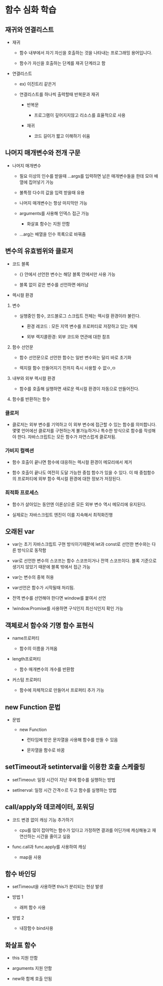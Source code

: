 # 함수 심화 학습

## 재귀와 연결리스트

- 재귀

    - 함수 내부에서 자기 자신을 호출하는 것을 나타내는 프로그래밍 용어입니다.

    - 함수가 자신을 호출하는 단계를 재귀 단계라고 함

- 연결리스트

    - ex) 이진트리 같은거

    - 연결리스트를 하나씩 출력할때 반복문과 재귀
    
        - 반복문

            - 프로그램이 깊어지지않고 리소스를 효율적으로 사용

        - 재귀

            - 코드 길이가 짧고 이해하기 쉬움

## 나머지 매개변수와 전개 구문

- 나머지 매개변수

    - 필요 이상의 인수를 받을때 ...args를 입력하면 남은 매개변수들을 한데 모아 배열에 집어넣기 가능

    - 불특정 다수의 값을 입력 받을때 유용

    - 나머지 매개변수는 항상 마지막만 가능

    - arguments를 사용해 인덱스 접근 가능

        - 화살표 함수는 지원 안함

    - ...arg는 배열을 인수 목록으로 바꿔줌


## 변수의 유효범위와 클로저

- 코드 블록

    - {} 안에서 선언한 변수는 해당 블록 안에서만 사용 가능

    - 블록 없이 같은 변수를 선언하면 에러남


- 렉시컬 환경

1. 변수

    - 실행중인 함수, 코드블로그 스크립트 전체는 렉시컬 환경이라 불린다.

        - 환경 레코드 : 모든 지역 변수를 프로퍼티로 저장하고 있는 개체

        - 외부 렉지콜환경: 외부 코드와 연관에 대한 참조

2. 함수 선언문

    - 함수 선언문으로 선언한 함수는 일반 변수와는 달리 바로 초기화

    - 렉지컬 함수 만들어지기 전까지 즉시 사용할 수 없ㅇ,ㅁ

3. 내부와 외부 렉시컬 환경

    - 함수를 호출해 실행하면 새로운 렉시컬 환경이 자동으로 만들어진다.


4. 함수를 반환하는 함수


### 클로저

- 클로저는 외부 변수를 기억하고 이 외부 변수에 접근할 수 있는 함수를 의미합니다. 몇몇 언어에선 클로저를 구현하는게 불가능하거나 특수한 방식으로 함수를 작성해야 한다. 자바스크립트는 모든 함수가 자연스럽게 클로저됨.


### 가비지 컬렉션

- 함수 호출이 끝나면 함수에 대응하는 렉시컬 환경이 메모리에서 제거

- 함수 호출이 끝나도 여전히 도달 가능한 중첩 함수가 있을 수 있다. 이 때 중첩함수의 프로퍼티에 외부 함수 렉시컬 환경에 대한 정보가 저장된다.

### 최적화 프로세스

- 함수가 살아있는 동안엔 이론상으론 모든 외부 변수 역시 메모리에 유지된다.

- 실제로는 자바스크립트 엔진이 이를 지속해서 최적화진행

## 오래된 var

- var는 초기 자바스크립트 구현 방식이기때문에 let과 const로 선언한 변수와는 다른 방식으로 동작함

- var로 선언한 변수의 스코프는 함수 스코프이거나 전역 스코프이다. 블록 기준으로 생기지 않았기 때문에 블록 밖에서 접근 가능

- var는 변수의 중복 허용

- var선언은 함수가 시작될때 처리됨.

- 전역 변수를 선언해야 한다면 window를 붙여서 선언

- !window.Promise를 사용하면 구식인지 최신식인지 확인 가능


## 객체로서 함수와 기명 함수 표현식

- name프로퍼티

    - 함수의 이름을 가져옴

- length프로퍼티

    - 함수 매개변수의 개수를 반환함

- 커스텀 프로퍼티

    - 함수에 자체적으로 만들어서 프로퍼티 추가 가능


## new Function 문법

- 문법

    - new Function

        - 런타임에 받은 문자열을 사용해 함수를 만들 수 있음

        - 문자열을 함수로 바꿈


## setTimeout과 setinterval을 이용한 호출 스케줄링

- setTimeout: 일정 시간이 지난 후에 함수를 실행하는 방법

- setInerval: 일정 시간 간격ㅇ르 두고 함수를 실행하는 방법


## call/apply와 데코레이터, 포워딩

- 코드 변경 없이 캐싱 기능 추가하기

    - cpu를 많이 잡아먹는 함수가 있다고 가정하면 결과를 어딘가에 캐싱해놓고 재연산하는 시간을 줄이고 싶음

- func.call과 func.apply를 사용하여 캐싱

    - map을 사용


## 함수 바인딩

- setTimeout을 사용하면 this가 분리되는 현상 발생

- 방법 1

    - 래퍼 함수 사용

- 방법 2

    - 내장함수 bind사용


## 화살표 함수

- this 지원 안함

- arguments 지원 안함

- new와 함께 호출 안됨